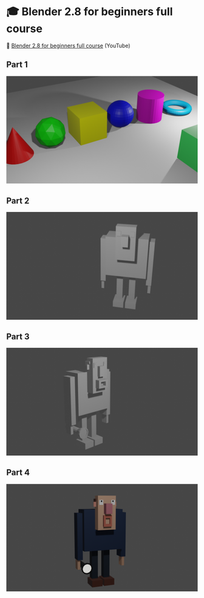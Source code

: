 # :mortar_board: Blender 2.8 for beginners full course

:link: [Blender 2.8 for beginners full course](https://www.youtube.com/playlist?list=PLn3ukorJv4vs_eSJUQPxBRaDS8PrVmIri) (YouTube)

## Part 1

![Geometric Models](images/learning-blender-01.png)

## Part 2

![Modeling](images/learning-blender-02.png)

## Part 3

![Editing Meshes](images/learning-blender-03.png)

## Part 4

![Materials](images/learning-blender-04.png)
